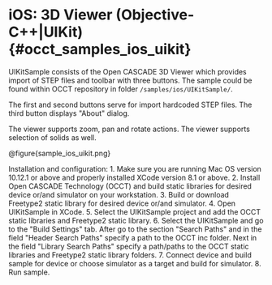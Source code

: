 iOS: 3D Viewer (Objective-C++|UIKit) {#occt_samples_ios_uikit}
================== 

UIKitSample consists of the Open CASCADE 3D Viewer which provides import of STEP files and toolbar with three buttons.
The sample could be found within OCCT repository in folder `/samples/ios/UIKitSample/`.

The first and second buttons serve for import hardcoded STEP files. The third button displays "About" dialog.

The viewer supports zoom, pan and rotate actions. The viewer supports selection of solids as well.

@figure{sample_ios_uikit.png}

Installation and configuration:
    1. Make sure you are running Mac OS version 10.12.1 or above and properly installed XCode version 8.1 or above.
    2. Install Open CASCADE Technology (OCCT) and build static libraries for desired device or/and simulator on your workstation.
    3. Build or download Freetype2 static library for desired device or/and simulator.
    4. Open UIKitSample in XCode.
    5. Select the UIKitSample project and add the OCCT static libraries and Freetype2 static library.
    6. Select the UIKitSample and go to the "Build Settings" tab. After go to the section "Search Paths" and in the field "Header Search Paths" specify a path to the OCCT inc folder. Next in the field "Library Search Paths" specify a path/paths to the OCCT static libraries and Freetype2 static library folders.
    7. Connect device and build sample for device or choose simulator as a target and build for simulator.
    8. Run sample.
